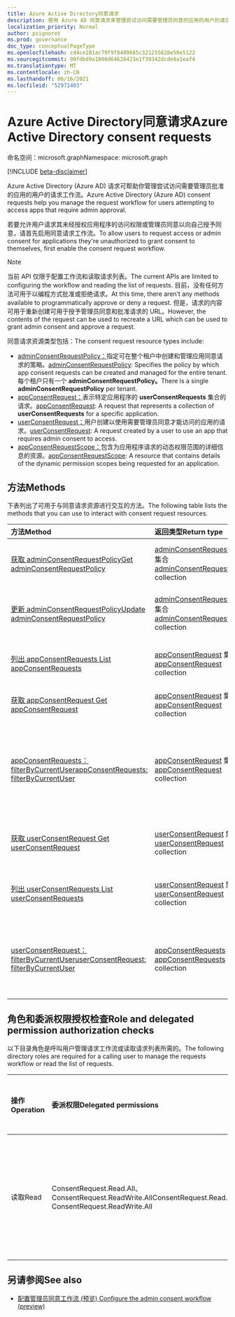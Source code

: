 ```yaml
---
title: Azure Active Directory同意请求
description: 使用 Azure AD 同意请求来管理尝试访问需要管理员同意的应用的用户的请求工作流。
localization_priority: Normal
author: psignoret
ms.prod: governance
doc_type: conceptualPageType
ms.openlocfilehash: cd4ce281ac79f9f8409685c321255828e50e5122
ms.sourcegitcommit: 99fdbd9a1806d64626423e1f39342dcde8a1eaf4
ms.translationtype: MT
ms.contentlocale: zh-CN
ms.lasthandoff: 06/16/2021
ms.locfileid: "52971403"
---
```

# <a name="azure-active-directory-consent-requests"></a><span data-ttu-id="6b6d1-103">Azure Active Directory同意请求</span><span class="sxs-lookup"><span data-stu-id="6b6d1-103">Azure Active Directory consent requests</span></span>

<span data-ttu-id="6b6d1-104">命名空间：microsoft.graph</span><span class="sxs-lookup"><span data-stu-id="6b6d1-104">Namespace: microsoft.graph</span></span>

[!INCLUDE [beta-disclaimer](../../includes/beta-disclaimer.md)]

<span data-ttu-id="6b6d1-105">Azure Active Directory (Azure AD) 请求可帮助你管理尝试访问需要管理员批准的应用的用户的请求工作流。</span><span class="sxs-lookup"><span data-stu-id="6b6d1-105">Azure Active Directory (Azure AD) consent requests help you manage the request workflow for users attempting to access apps that require admin approval.</span></span>

<span data-ttu-id="6b6d1-106">若要允许用户请求其未经授权应用程序的访问权限或管理员同意以向自己授予同意，请首先启用同意请求工作流。</span><span class="sxs-lookup"><span data-stu-id="6b6d1-106">To allow users to request access or admin consent for applications they're unauthorized to grant consent to themselves, first enable the consent request workflow.</span></span> 

>[!NOTE]
><span data-ttu-id="6b6d1-107">当前 API 仅限于配置工作流和读取请求列表。</span><span class="sxs-lookup"><span data-stu-id="6b6d1-107">The current APIs are limited to configuring the workflow and reading the list of requests.</span></span> <span data-ttu-id="6b6d1-108">目前，没有任何方法可用于以编程方式批准或拒绝请求。</span><span class="sxs-lookup"><span data-stu-id="6b6d1-108">At this time, there aren’t any methods available to programmatically approve or deny a request.</span></span> <span data-ttu-id="6b6d1-109">但是，请求的内容可用于重新创建可用于授予管理员同意和批准请求的 URL。</span><span class="sxs-lookup"><span data-stu-id="6b6d1-109">However, the contents of the request can be used to recreate a URL which can be used to grant admin consent and approve a request.</span></span>

<span data-ttu-id="6b6d1-110">同意请求资源类型包括：</span><span class="sxs-lookup"><span data-stu-id="6b6d1-110">The consent request resource types include:</span></span>

* <span data-ttu-id="6b6d1-111">[adminConsentRequestPolicy：](../resources/adminconsentrequestpolicy.md)指定可在整个租户中创建和管理应用同意请求的策略。</span><span class="sxs-lookup"><span data-stu-id="6b6d1-111">[adminConsentRequestPolicy](../resources/adminconsentrequestpolicy.md): Specifies the policy by which app consent requests can be created and managed for the entire tenant.</span></span> <span data-ttu-id="6b6d1-112">每个租户只有一个 **adminConsentRequestPolicy。**</span><span class="sxs-lookup"><span data-stu-id="6b6d1-112">There is a single **adminConsentRequestPolicy** per tenant.</span></span>
* <span data-ttu-id="6b6d1-113">[appConsentRequest：](../resources/appconsentrequest.md)表示特定应用程序的 **userConsentRequests** 集合的请求。</span><span class="sxs-lookup"><span data-stu-id="6b6d1-113">[appConsentRequest](../resources/appconsentrequest.md): A request that represents a collection of **userConsentRequests** for a specific application.</span></span>
* <span data-ttu-id="6b6d1-114">[userConsentRequest：](../resources/userconsentrequest.md)用户创建以使用需要管理员同意才能访问的应用的请求。</span><span class="sxs-lookup"><span data-stu-id="6b6d1-114">[userConsentRequest](../resources/userconsentrequest.md): A request created by a user to use an app that requires admin consent to access.</span></span>
* <span data-ttu-id="6b6d1-115">[appConsentRequestScope：](../resources/appconsentrequestscope.md)包含为应用程序请求的动态权限范围的详细信息的资源。</span><span class="sxs-lookup"><span data-stu-id="6b6d1-115">[appConsentRequestScope](../resources/appconsentrequestscope.md): A resource that contains details of the dynamic permission scopes being requested for an application.</span></span>  

## <a name="methods"></a><span data-ttu-id="6b6d1-116">方法</span><span class="sxs-lookup"><span data-stu-id="6b6d1-116">Methods</span></span>

<span data-ttu-id="6b6d1-117">下表列出了可用于与同意请求资源进行交互的方法。</span><span class="sxs-lookup"><span data-stu-id="6b6d1-117">The following table lists the methods that you can use to interact with consent request resources.</span></span>

| <span data-ttu-id="6b6d1-118">方法</span><span class="sxs-lookup"><span data-stu-id="6b6d1-118">Method</span></span>           | <span data-ttu-id="6b6d1-119">返回类型</span><span class="sxs-lookup"><span data-stu-id="6b6d1-119">Return type</span></span>    |<span data-ttu-id="6b6d1-120">说明</span><span class="sxs-lookup"><span data-stu-id="6b6d1-120">Description</span></span>|
|:---------------|:--------|:----------|
|[<span data-ttu-id="6b6d1-121">获取 adminConsentRequestPolicy</span><span class="sxs-lookup"><span data-stu-id="6b6d1-121">Get adminConsentRequestPolicy</span></span>](../api/adminconsentrequestpolicy-get.md) | <span data-ttu-id="6b6d1-122">[adminConsentRequestPolicy](adminconsentrequestpolicy.md) 集合</span><span class="sxs-lookup"><span data-stu-id="6b6d1-122">[adminConsentRequestPolicy](adminconsentrequestpolicy.md) collection</span></span> | <span data-ttu-id="6b6d1-123">读取 [adminConsentRequestPolicy 的属性](adminconsentrequestpolicy.md)。</span><span class="sxs-lookup"><span data-stu-id="6b6d1-123">Read the properties of the [adminConsentRequestPolicy](adminconsentrequestpolicy.md).</span></span> |
|[<span data-ttu-id="6b6d1-124">更新 adminConsentRequestPolicy</span><span class="sxs-lookup"><span data-stu-id="6b6d1-124">Update adminConsentRequestPolicy</span></span>](../api/adminconsentrequestpolicy-update.md) | <span data-ttu-id="6b6d1-125">[adminConsentRequestPolicy](adminconsentrequestpolicy.md) 集合</span><span class="sxs-lookup"><span data-stu-id="6b6d1-125">[adminConsentRequestPolicy](adminconsentrequestpolicy.md) collection</span></span> | <span data-ttu-id="6b6d1-126">设置 [adminConsentRequestPolicy 的配置](adminconsentrequestpolicy.md)。</span><span class="sxs-lookup"><span data-stu-id="6b6d1-126">Set configurations for the [adminConsentRequestPolicy](adminconsentrequestpolicy.md).</span></span> |
|[<span data-ttu-id="6b6d1-127">列出 appConsentRequests </span><span class="sxs-lookup"><span data-stu-id="6b6d1-127">List appConsentRequests </span></span>](../api/appconsentrequest-list.md) | <span data-ttu-id="6b6d1-128">[appConsentRequest](appconsentrequest.md) 集合</span><span class="sxs-lookup"><span data-stu-id="6b6d1-128">[appConsentRequest](appconsentrequest.md) collection</span></span> | <span data-ttu-id="6b6d1-129">检索 [appConsentRequest](appconsentrequest.md) 对象及其属性的集合。</span><span class="sxs-lookup"><span data-stu-id="6b6d1-129">Retrieve a collection of [appConsentRequest](appconsentrequest.md) objects and their properties.</span></span> |
|[<span data-ttu-id="6b6d1-130">获取 appConsentRequest </span><span class="sxs-lookup"><span data-stu-id="6b6d1-130">Get appConsentRequest </span></span>](../api/appconsentrequest-get.md) | <span data-ttu-id="6b6d1-131">[appConsentRequest](appconsentrequest.md) 集合</span><span class="sxs-lookup"><span data-stu-id="6b6d1-131">[appConsentRequest](appconsentrequest.md) collection</span></span> | <span data-ttu-id="6b6d1-132">读取 [appConsentRequest](appconsentrequest.md) 对象。</span><span class="sxs-lookup"><span data-stu-id="6b6d1-132">Read an [appConsentRequest](appconsentrequest.md) object.</span></span> |
|[<span data-ttu-id="6b6d1-133">appConsentRequests：filterByCurrentUser</span><span class="sxs-lookup"><span data-stu-id="6b6d1-133">appConsentRequests: filterByCurrentUser</span></span>](../api/appconsentrequest-filterByCurrentUser.md) | <span data-ttu-id="6b6d1-134">[appConsentRequest](../resources/appconsentrequest.md) 集合</span><span class="sxs-lookup"><span data-stu-id="6b6d1-134">[appConsentRequest](../resources/appconsentrequest.md) collection</span></span> | <span data-ttu-id="6b6d1-135">读取 [appConsentRequest](../resources/appconsentrequest.md) 对象的属性，当前用户是这些对象的审阅者，并且用户同意请求的状态为 `InProgress` 。</span><span class="sxs-lookup"><span data-stu-id="6b6d1-135">Read the properties of [appConsentRequest](../resources/appconsentrequest.md) objects for which the current user is the reviewer and the status of the user consent request is `InProgress`.</span></span> |
|[<span data-ttu-id="6b6d1-136">获取 userConsentRequest </span><span class="sxs-lookup"><span data-stu-id="6b6d1-136">Get userConsentRequest </span></span>](../api/userconsentrequest-get.md) | <span data-ttu-id="6b6d1-137">[userConsentRequest](userconsentrequest.md) 集合</span><span class="sxs-lookup"><span data-stu-id="6b6d1-137">[userConsentRequest](userconsentrequest.md) collection</span></span> | <span data-ttu-id="6b6d1-138">读取 [appConsentRequest](userconsentrequest.md) 的 [userConsentRequest 对象](appconsentrequest.md)。</span><span class="sxs-lookup"><span data-stu-id="6b6d1-138">Read a [userConsentRequest](userconsentrequest.md) object for an [appConsentRequest](appconsentrequest.md).</span></span> |
|[<span data-ttu-id="6b6d1-139">列出 userConsentRequests </span><span class="sxs-lookup"><span data-stu-id="6b6d1-139">List userConsentRequests </span></span>](../api/userconsentrequest-list.md) | <span data-ttu-id="6b6d1-140">[userConsentRequest](userconsentrequest.md) 集合</span><span class="sxs-lookup"><span data-stu-id="6b6d1-140">[userConsentRequest](userconsentrequest.md) collection</span></span> | <span data-ttu-id="6b6d1-141">检索 [appConsentRequest 的 userConsentRequest](userconsentrequest.md) [对象的集合](appconsentrequest.md)。</span><span class="sxs-lookup"><span data-stu-id="6b6d1-141">Retrieve a collection of [userConsentRequest](userconsentrequest.md) objects for an [appConsentRequest](appconsentrequest.md).</span></span> |
|[<span data-ttu-id="6b6d1-142">userConsentRequest：filterByCurrentUser</span><span class="sxs-lookup"><span data-stu-id="6b6d1-142">userConsentRequest: filterByCurrentUser</span></span>](../api/userconsentrequest-filterByCurrentUser.md) | <span data-ttu-id="6b6d1-143">[appConsentRequests](../resources/userconsentrequest.md) 集合</span><span class="sxs-lookup"><span data-stu-id="6b6d1-143">[appConsentRequests](../resources/userconsentrequest.md) collection</span></span> | <span data-ttu-id="6b6d1-144">读取当前用户是审阅者的[appConsentRequest 的](appconsentrequest.md) [userConsentRequest](../resources/userconsentrequest.md)对象的属性。</span><span class="sxs-lookup"><span data-stu-id="6b6d1-144">Read the properties of [userConsentRequest](../resources/userconsentrequest.md) objects for an [appConsentRequest](appconsentrequest.md) for which the current user is the reviewer.</span></span> |

## <a name="role-and-delegated-permission-authorization-checks"></a><span data-ttu-id="6b6d1-145">角色和委派权限授权检查</span><span class="sxs-lookup"><span data-stu-id="6b6d1-145">Role and delegated permission authorization checks</span></span>

<span data-ttu-id="6b6d1-146">以下目录角色是呼叫用户管理请求工作流或读取请求列表所需的。</span><span class="sxs-lookup"><span data-stu-id="6b6d1-146">The following directory roles are required for a calling user to manage the requests workflow or read the list of requests.</span></span>

| <span data-ttu-id="6b6d1-147">操作</span><span class="sxs-lookup"><span data-stu-id="6b6d1-147">Operation</span></span> | <span data-ttu-id="6b6d1-148">委派权限</span><span class="sxs-lookup"><span data-stu-id="6b6d1-148">Delegated permissions</span></span> | <span data-ttu-id="6b6d1-149">呼叫用户的必需目录角色</span><span class="sxs-lookup"><span data-stu-id="6b6d1-149">Required directory role of the calling user</span></span> |
|:------------------|:------------|:--------------------------------------------|
| <span data-ttu-id="6b6d1-150">读取</span><span class="sxs-lookup"><span data-stu-id="6b6d1-150">Read</span></span> | <span data-ttu-id="6b6d1-151">ConsentRequest.Read.All、ConsentRequest.ReadWrite.All</span><span class="sxs-lookup"><span data-stu-id="6b6d1-151">ConsentRequest.Read.All, ConsentRequest.ReadWrite.All</span></span> | <span data-ttu-id="6b6d1-152">全局管理员、全局读者、云应用管理员和应用程序管理员</span><span class="sxs-lookup"><span data-stu-id="6b6d1-152">Global Administrator, Global Reader, Cloud App Administrator, and Application Administrator</span></span> |

## <a name="see-also"></a><span data-ttu-id="6b6d1-153">另请参阅</span><span class="sxs-lookup"><span data-stu-id="6b6d1-153">See also</span></span>

- [<span data-ttu-id="6b6d1-154">配置管理员同意工作流 (预览) </span><span class="sxs-lookup"><span data-stu-id="6b6d1-154">Configure the admin consent workflow (preview)</span></span>](/azure/active-directory/manage-apps/configure-admin-consent-workflow?preserve-view=true)


<!--
{
  "type": "#page.annotation",
  "description": "Service root",
  "keywords": "",
  "section": "documentation",
  "tocPath": "",
  "suppressions": []
}
-->
